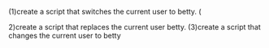 (1)create a script that switches the current user to betty. (

2)create a script that replaces the current user betty. (3)create a script that changes the current user to betty
